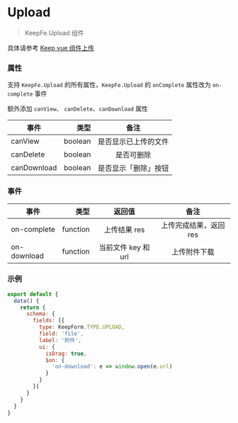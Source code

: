 # Upload

> KeepFe.Upload 组件

具体请参考 [Keep vue 组件上传](https://tech-docs.gotokeep.com/keepfe/#/zh-cn/plugin/upload?id=avue%e6%96%b9%e6%a1%88%ef%bc%9a)

### 属性

支持 `KeepFe.Upload` 的所有属性，`KeepFe.Upload` 的 `onComplete` 属性改为 `on-complete` 事件

额外添加 `canView`、 `canDelete`、`canDownload` 属性

| 事件        | 类型    |  备注  |
| --------   | -----: | :----: |
| canView   | boolean | 是否显示已上传的文件 |
| canDelete   | boolean | 是否可删除 |
| canDownload   | boolean | 是否显示「删除」按钮 |

### 事件

| 事件        | 类型    |  返回值  |  备注  |
| --------   | -----: | :----: |:----: |
| on-complete   | function | 上传结果 res| 上传完成结果，返回 res |
| on-download   | function | 当前文件 key 和 url | 上传附件下载 |

### 示例

```js
export default {
  data() {
    return {
      schema: {
        fields: [{
          type: KeepForm.TYPE.UPLOAD,
          field: 'file',
          label: '附件',
          ui: {
            isDrag: true,
            $on: {
              'on-download': e => window.open(e.url)
            }
          }
        }]
      }
    }
  }
}
```